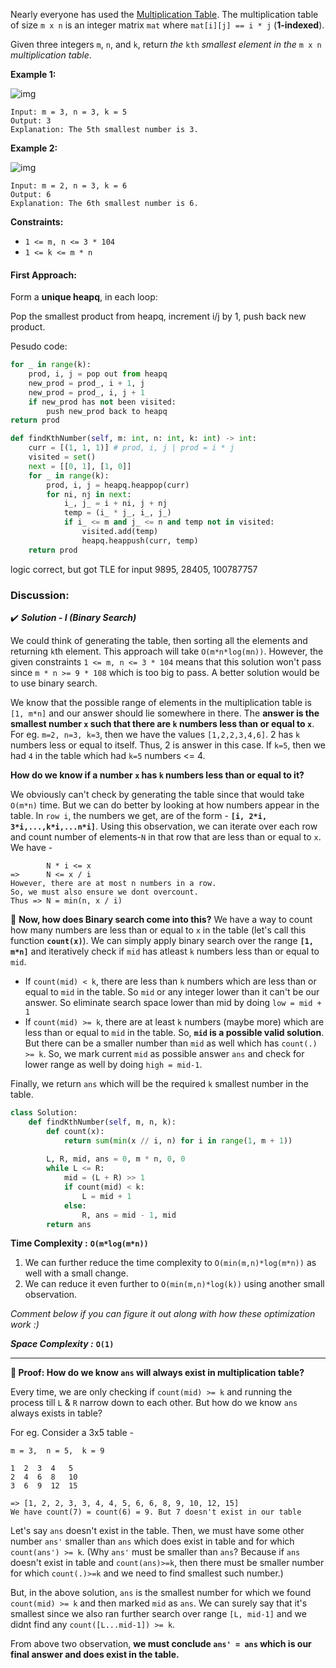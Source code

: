 Nearly everyone has used the [Multiplication Table](https://en.wikipedia.org/wiki/Multiplication_table). The multiplication table of size `m x n` is an integer matrix `mat` where `mat[i][j] == i * j` (**1-indexed**).

Given three integers `m`, `n`, and `k`, return *the* `kth` *smallest element in the* `m x n` *multiplication table*.

 

**Example 1:**

![img](https://assets.leetcode.com/uploads/2021/05/02/multtable1-grid.jpg)

```
Input: m = 3, n = 3, k = 5
Output: 3
Explanation: The 5th smallest number is 3.
```

**Example 2:**

![img](https://assets.leetcode.com/uploads/2021/05/02/multtable2-grid.jpg)

```
Input: m = 2, n = 3, k = 6
Output: 6
Explanation: The 6th smallest number is 6.
```

 

**Constraints:**

- `1 <= m, n <= 3 * 104`
- `1 <= k <= m * n`



#### First Approach:

Form a **unique heapq**, in each loop:

Pop the smallest product from heapq, increment i/j by 1, push back new product.



Pesudo code:

```python
for _ in range(k):
    prod, i, j = pop out from heapq
    new_prod = prod_, i + 1, j
    new_prod = prod_, i, j + 1
    if new_prod has not been visited:
        push new_prod back to heapq
return prod
```

```python
def findKthNumber(self, m: int, n: int, k: int) -> int:
    curr = [(1, 1, 1)] # prod, i, j | prod = i * j
    visited = set()
    next = [[0, 1], [1, 0]]
    for _ in range(k):
        prod, i, j = heapq.heappop(curr)
        for ni, nj in next:
            i_, j_ = i + ni, j + nj
            temp = (i_ * j_, i_, j_)
            if i_ <= m and j_ <= n and temp not in visited:
                visited.add(temp)
                heapq.heappush(curr, temp)
    return prod
```

logic correct, but got TLE for input 9895, 28405, 100787757

### Discussion:

✔️ ***Solution - I (Binary Search)***



We could think of generating the table, then sorting all the elements and returning `k`th element. This approach will take `O(m*n*log(mn))`. However, the given constraints `1 <= m, n <= 3 * 104` means that this solution won't pass since `m * n >= 9 * 108` which is too big to pass. A better solution would be to use binary search.



We know that the possible range of elements in the multiplication table is `[1, m*n]` and our answer should lie somewhere in there. The **answer is the smallest number `x` such that there are `k` numbers less than or equal to `x`**. For eg. `m=2, n=3, k=3`, then we have the values `[1,2,2,3,4,6]`. 2 has `k` numbers less or equal to itself. Thus, 2 is answer in this case. If `k=5`, then we had `4` in the table which had `k=5` numbers <= 4.



**How do we know if a number `x` has `k` numbers less than or equal to it?**



We obviously can't check by generating the table since that would take `O(m*n)` time. But we can do better by looking at how numbers appear in the table. In `row i`, the numbers we get, are of the form - **`[i, 2*i, 3*i,...,k*i,...n*i]`**. Using this observation, we can iterate over each row and count number of elements-`N` in that row that are less than or equal to `x`. We have -

```
		N * i <= x
=>      N <= x / i
However, there are at most n numbers in a row. 
So, we must also ensure we dont overcount.
Thus => N = min(n, x / i)
```

🤔 **Now, how does Binary search come into this?**
We have a way to count how many numbers are less than or equal to `x` in the table (let's call this function **`count(x)`**). We can simply apply binary search over the range **`[1, m*n]`** and iteratively check if `mid` has atleast `k` numbers less than or equal to `mid`.

- If `count(mid) < k`, there are less than `k` numbers which are less than or equal to `mid` in the table. So `mid` or any integer lower than it can't be our answer. So eliminate search space lower than mid by doing `low = mid + 1`
- If `count(mid) >= k`, there are at least `k` numbers (maybe more) which are less than or equal to `mid` in the table. So, **`mid` is a possible valid solution**. But there can be a smaller number than `mid` as well which has `count(.) >= k`. So, we mark current `mid` as possible answer `ans` and check for lower range as well by doing `high = mid-1`.



Finally, we return `ans` which will be the required `k` smallest number in the table.

```python
class Solution:
    def findKthNumber(self, m, n, k):
        def count(x):
            return sum(min(x // i, n) for i in range(1, m + 1))
			
        L, R, mid, ans = 0, m * n, 0, 0
        while L <= R:
            mid = (L + R) >> 1
            if count(mid) < k:
                L = mid + 1
            else:
                R, ans = mid - 1, mid
        return ans
```

**Time Complexity :** **`O(m*log(m*n))`**

1. We can further reduce the time complexity to `O(min(m,n)*log(m*n))` as well with a small change.
2. We can reduce it even further to `O(min(m,n)*log(k))` using another small observation.

*Comment below if you can figure it out along with how these optimization work :)*



***Space Complexity :*** **`O(1)`**

------

**📝 Proof: How do we know `ans` will always exist in multiplication table?**



Every time, we are only checking if `count(mid) >= k` and running the process till `L` & `R` narrow down to each other. But how do we know `ans` always exists in table?



For eg. Consider a 3x5 table -

```
m = 3,  n = 5,  k = 9

1  2  3  4   5
2  4  6  8   10
3  6  9  12  15

=> [1, 2, 2, 3, 3, 4, 4, 5, 6, 6, 8, 9, 10, 12, 15]
We have count(7) = count(6) = 9. But 7 doesn't exist in our table
```

Let's say `ans` doesn't exist in the table. Then, we must have some other number `ans'` smaller than `ans` which does exist in table and for which `count(ans') >= k`. (Why `ans'` must be smaller than `ans`? Because if `ans` doesn't exist in table and `count(ans)>=k`, then there must be smaller number for which `count(.)>=k` and we need to find smallest such number.)



But, in the above solution, `ans` is the smallest number for which we found `count(mid) >= k` and then marked `mid` as `ans`. We can surely say that it's smallest since we also ran further search over range `[L, mid-1]` and we didnt find any `count([L...mid-1]) >= k`.



From above two observation, **we must conclude `ans' = ans` which is our final answer and does exist in the table.**



